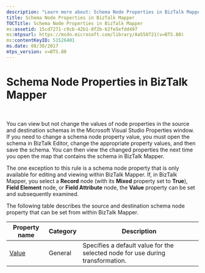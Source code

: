 ```yaml
---
description: "Learn more about: Schema Node Properties in BizTalk Mapper"
title: Schema Node Properties in BizTalk Mapper
TOCTitle: Schema Node Properties in BizTalk Mapper
ms:assetid: 15cd7271-c9cb-42b1-8f2b-62fe5efdd497
ms:mtpsurl: https://msdn.microsoft.com/library/Aa558721(v=BTS.80)
ms:contentKeyID: 51526401
ms.date: 08/30/2017
mtps_version: v=BTS.80
---
```


# Schema Node Properties in BizTalk Mapper

 

You can view but not change the values of node properties in the source and destination schemas in the Microsoft Visual Studio Properties window. If you need to change a schema node property value, you must open the schema in BizTalk Editor, change the appropriate property values, and then save the schema. You can then view the changed properties the next time you open the map that contains the schema in BizTalk Mapper.

The one exception to this rule is a schema node property that is only available for editing and viewing within BizTalk Mapper. If, in BizTalk Mapper, you select a **Record** node (with its **Mixed** property set to **True**), **Field Element** node, or **Field Attribute** node, the **Value** property can be set and subsequently examined.

The following table describes the source and destination schema node property that can be set from within BizTalk Mapper.

<table>
<thead>
<tr class="header">
<th>Property name</th>
<th>Category</th>
<th>Description</th>
</tr>
</thead>
<tbody>
<tr class="odd">
<td><a href="value-schema-node-property.md">Value</a></td>
<td>General</td>
<td>Specifies a default value for the selected node for use during transformation.</td>
</tr>
</tbody>
</table>

